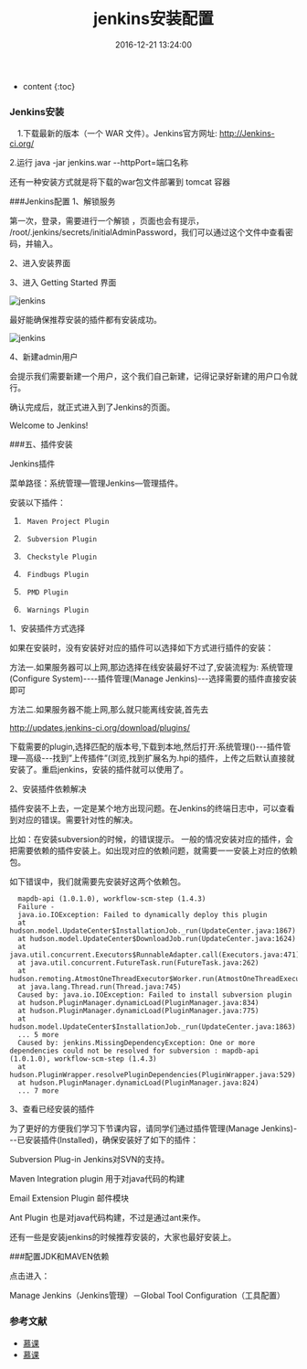 ﻿---
layout: post
title:  "jenkins安装配置"
date:   2016-12-21 13:24:00
categories: jenkins
excerpt: jenkins安装配置
---

* content
{:toc}


### Jenkins安装

　1.下载最新的版本（一个 WAR 文件）。Jenkins官方网址: http://Jenkins-ci.org/

  2.运行 java -jar jenkins.war  --httpPort=端口名称

  还有一种安装方式就是将下载的war包文件部署到 tomcat 容器

###Jenkins配置
1、解锁服务

第一次，登录，需要进行一个解锁 ，页面也会有提示，
/root/.jenkins/secrets/initialAdminPassword，我们可以通过这个文件中查看密码，并输入。

2、进入安装界面

3、进入 Getting Started 界面

![jenkins](http://r1.ykimg.com/0510000057A860386714C031F208D258)

最好能确保推荐安装的插件都有安装成功。

![jenkins](http://r3.ykimg.com/0510000057A860556714C032350A8C7E)

4、新建admin用户

会提示我们需要新建一个用户，这个我们自己新建，记得记录好新建的用户口令就行。

确认完成后，就正式进入到了Jenkins的页面。

Welcome to Jenkins!

###五、插件安装

Jenkins插件

菜单路径：系统管理—管理Jenkins—管理插件。

安装以下插件：

1.      Maven Project Plugin

2.      Subversion Plugin

3.      Checkstyle Plugin

4.      Findbugs Plugin

5.      PMD Plugin

6.      Warnings Plugin


1、安装插件方式选择

如果在安装时，没有安装好对应的插件可以选择如下方式进行插件的安装：

方法一.如果服务器可以上网,那边选择在线安装最好不过了,安装流程为:
系统管理(Configure System)----插件管理(Manage Jenkins)---选择需要的插件直接安装即可

方法二.如果服务器不能上网,那么就只能离线安装,首先去

http://updates.jenkins-ci.org/download/plugins/

下载需要的plugin,选择匹配的版本号,下载到本地,然后打开:系统管理()---插件管理—高级---找到”上传插件”(浏览,找到扩展名为.hpi的插件，上传之后默认直接就安装了。重启jenkins，安装的插件就可以使用了。

2、安装插件依赖解决

插件安装不上去，一定是某个地方出现问题。在Jenkins的终端日志中，可以查看到对应的错误。需要针对性的解决。

比如：在安装subversion的时候，的错误提示。
一般的情况安装对应的插件，会把需要依赖的插件安装上。如出现对应的依赖问题，就需要一一安装上对应的依赖包。

如下错误中，我们就需要先安装好这两个依赖包。

      mapdb-api (1.0.1.0), workflow-scm-step (1.4.3)
      Failure -
      java.io.IOException: Failed to dynamically deploy this plugin
      at hudson.model.UpdateCenter$InstallationJob._run(UpdateCenter.java:1867)
      at hudson.model.UpdateCenter$DownloadJob.run(UpdateCenter.java:1624)
      at java.util.concurrent.Executors$RunnableAdapter.call(Executors.java:471)
      at java.util.concurrent.FutureTask.run(FutureTask.java:262)
      at hudson.remoting.AtmostOneThreadExecutor$Worker.run(AtmostOneThreadExecutor.java:110)
      at java.lang.Thread.run(Thread.java:745)
      Caused by: java.io.IOException: Failed to install subversion plugin
      at hudson.PluginManager.dynamicLoad(PluginManager.java:834)
      at hudson.PluginManager.dynamicLoad(PluginManager.java:775)
      at hudson.model.UpdateCenter$InstallationJob._run(UpdateCenter.java:1863)
      ... 5 more
      Caused by: jenkins.MissingDependencyException: One or more dependencies could not be resolved for subversion : mapdb-api (1.0.1.0), workflow-scm-step (1.4.3)
      at hudson.PluginWrapper.resolvePluginDependencies(PluginWrapper.java:529)
      at hudson.PluginManager.dynamicLoad(PluginManager.java:824)
      ... 7 more

3、查看已经安装的插件

为了更好的方便我们学习下节课内容，请同学们通过插件管理(Manage Jenkins)---已安装插件(Installed)，确保安装好了如下的插件：

Subversion Plug-in Jenkins对SVN的支持。

Maven Integration plugin 用于对java代码的构建

Email Extension Plugin 邮件模块

Ant Plugin 也是对java代码构建，不过是通过ant来作。

还有一些是安装jenkins的时候推荐安装的，大家也最好安装上。

###配置JDK和MAVEN依赖

点击进入：

Manage Jenkins（Jenkins管理）－Global Tool Configuration（工具配置）








### 参考文献
 * [慕课](http://www.imooc.com/article/12097)
 * [慕课](http://www.imooc.com/article/11895)



